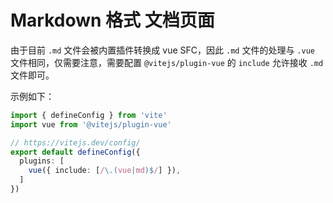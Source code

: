 # Markdown 格式 文档页面

由于目前 `.md` 文件会被内置插件转换成 vue SFC，因此 `.md` 文件的处理与 `.vue` 文件相同，仅需要注意，需要配置 `@vitejs/plugin-vue` 的 `include` 允许接收 `.md` 文件即可。

示例如下：

```ts
import { defineConfig } from 'vite'
import vue from '@vitejs/plugin-vue'

// https://vitejs.dev/config/
export default defineConfig({
  plugins: [
    vue({ include: [/\.(vue|md)$/] }),
  ]
})

```